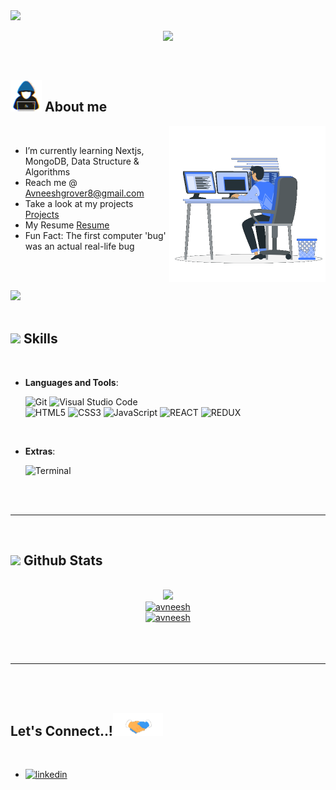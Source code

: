 <img src="https://capsule-render.vercel.app/api?type=waving&height=180&text=Welcome%EF%B8%8F&fontSize=40&fontAlign=65&fontColor=ffffff&animation=twinkling" />

<p align="center">
  <img src="https://readme-typing-svg.herokuapp.com/?font=Time+New+Roman&color=cyan&size=25&center=true&vCenter=true&width=600&height=100&lines=Heeeey,%20%20i%20am%20Avneesh+Grover...%E2%9C%8C%EF%B8%8F">
</p>


<br>



	
## <picture><img src = "https://github.com/0xAbdulKhalid/0xAbdulKhalid/raw/main/assets/mdImages/about_me.gif" width = 50px></picture> **About me**

<picture> <img align="right" src="https://github.com/0xAbdulKhalid/0xAbdulKhalid/raw/main/assets/mdImages/Right_Side.gif" width = 250px></picture>

<br>
   
   

- I’m currently learning Nextjs, MongoDB, Data Structure & Algorithms
- Reach me @  <a>Avneeshgrover8@gmail.com</a>
- Take a look at my projects <a href="avneesh002.github.io">Projects</a>
- My Resume <a href="https://drive.google.com/file/d/14pcxWHnyCzvE0d_JJWfoAT5v6hl9lglu/view?usp=share_link">Resume</a>
- Fun Fact: The first computer 'bug' was an actual real-life bug

<br><br>

<img src="https://user-images.githubusercontent.com/73097560/115834477-dbab4500-a447-11eb-908a-139a6edaec5c.gif"><br><br>

## <img src="https://media2.giphy.com/media/QssGEmpkyEOhBCb7e1/giphy.gif?cid=ecf05e47a0n3gi1bfqntqmob8g9aid1oyj2wr3ds3mg700bl&rid=giphy.gif" width ="25"><b> Skills</b>
<br>

<p align="center">
  
- **Languages and Tools**:

    ![Git](https://img.shields.io/badge/git-%23F05033.svg?style=for-the-badge&logo=git&logoColor=white)
    ![Visual Studio Code](https://img.shields.io/badge/Visual%20Studio%20Code-0078d7.svg?style=for-the-badge&logo=visual-studio-code&logoColor=white)  
   ![HTML5](https://img.shields.io/badge/HTML5%20-%23E34F26.svg?style=for-the-badge&logo=html5&logoColor=white)
   ![CSS3](https://img.shields.io/badge/CSS%20-%231572B6.svg?style=for-the-badge&logo=css3&logoColor=white)
   ![JavaScript](https://img.shields.io/badge/JavaScript%20-%23F7DF1E.svg?style=for-the-badge&logo=javascript&logoColor=black)
    ![REACT](https://img.shields.io/badge/REACT%20-%231572B6.svg?style=for-the-badge&logo=react&logoColor=white)
  ![REDUX](https://img.shields.io/badge/REDUX%20-%231572B6.svg?style=for-the-badge&logo=redux&logoColor=white)
  
<br>

- **Extras**:

    ![Terminal](https://img.shields.io/badge/Terminal-%23054020?style=for-the-badge&logo=gnu-bash&logoColor=white)


</p>

<br>
<br>

-----

<br>


## <img src="https://media.giphy.com/media/iY8CRBdQXODJSCERIr/giphy.gif" width="35"><b> Github Stats </b>
<br>

<div align="center">

<a href="https://github.com/avneesh002/">
  <img src="https://github-readme-stats.vercel.app/api?username=avneesh002&show_icons=true&count_private=true&card_width=700"/>
  <br>  
<img src="https://github-readme-stats.vercel.app/api/top-langs/?username=avneesh002&layout=compact&card_width=450"  alt="avneesh"/>
	<br>
<img src="https://streak-stats.demolab.com/?user=avneesh002&card_width=900px" alt="avneesh"/>

</a>
</div>

<br>
<br>
<br>

-----

<br>
<br>

## <b> Let's Connect..!</b><img src="https://github.com/0xAbdulKhalid/0xAbdulKhalid/raw/main/assets/mdImages/handshake.gif" width ="80">
<br>
<div align='left'>

<ul>

<li>
<a href="https://linkedin.com/in/avneesh002" target="_blank">
<img src="https://img.shields.io/badge/linkedin:  avneesh002-%2300acee.svg?color=405DE6&style=for-the-badge&logo=linkedin&logoColor=white" alt=linkedin style="margin-bottom: 5px;"/>
</a>
</li>
</ul>
</div>
<!-- 
<br>
<img src="https://user-images.githubusercontent.com/73097560/115834477-dbab4500-a447-11eb-908a-139a6edaec5c.gif">
<br>
<br>
<br>
<!--  -->
<!-- <div align='center'>

</div>
<br>
<br>
<br>
<br>

---

<br> -->
 -->
  
<!---
Avneesh002/Avneesh002 is a ✨ special ✨ repository because its `README.md` (this file) appears on your GitHub profile.
You can click the Preview link to take a look at your changes.
--->

